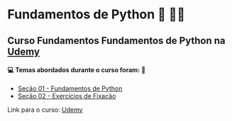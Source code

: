 # Fundamentos de Python :snake: 🧑‍💻
## Curso Fundamentos Fundamentos de Python na [Udemy](https://www.udemy.com/course/fundamentos-de-python-2021/)
#### :computer: Temas abordados durante o curso foram: :rocket:
- [Seção 01 - Fundamentos de Python](https://github.com/romulovieira777/Fundamentos_de_Python/tree/main/Se%C3%A7%C3%A3o%2001%20-%20Fundamentos%20de%20Python)
- [Seção 02 - Exercícios de Fixação](https://github.com/romulovieira777/Fundamentos_de_Python/tree/main/Se%C3%A7%C3%A3o%2002%20-%20Exerc%C3%ADcios%20de%20Fixa%C3%A7%C3%A3o)

Link para o curso: [Udemy](https://www.udemy.com/course/fundamentos-de-python-2021/)

